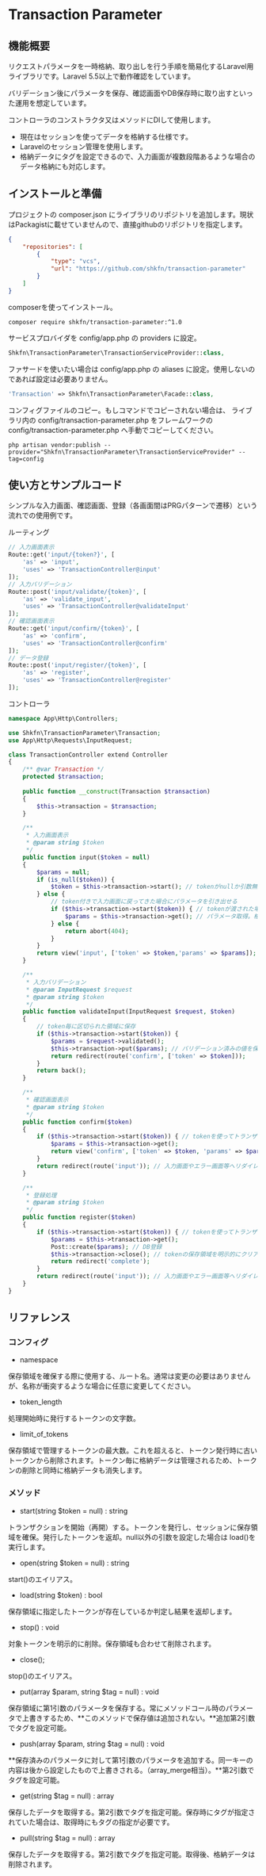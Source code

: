 # Transaction Parameter

## 機能概要

リクエストパラメータを一時格納、取り出しを行う手順を簡易化するLaravel用ライブラリです。Laravel 5.5以上で動作確認をしています。

バリデーション後にパラメータを保存、確認画面やDB保存時に取り出すといった運用を想定しています。

コントローラのコンストラクタ又はメソッドにDIして使用します。

- 現在はセッションを使ってデータを格納する仕様です。
- Laravelのセッション管理を使用します。
- 格納データにタグを設定できるので、入力画面が複数段階あるような場合のデータ格納にも対応します。

## インストールと準備

プロジェクトの composer.json にライブラリのリポジトリを追加します。現状はPackagistに載せていませんので、直接githubのリポジトリを指定します。

```json
{
    "repositories": [
        {
            "type": "vcs",
            "url": "https://github.com/shkfn/transaction-parameter"
        }
    ]
}
```

composerを使ってインストール。

```shell
composer require shkfn/transaction-parameter:^1.0
```

サービスプロバイダを config/app.php の providers に設定。

```php
Shkfn\TransactionParameter\TransactionServiceProvider::class,
```

ファサードを使いたい場合は config/app.php の aliases に設定。使用しないのであれば設定は必要ありません。

```php
'Transaction' => Shkfn\TransactionParameter\Facade::class,
```

コンフィグファイルのコピー。もしコマンドでコピーされない場合は、 ライブラリ内の config/transaction-parameter.php をフレームワークの config/transaction-parameter.php へ手動でコピーしてください。

```shell
php artisan vendor:publish --provider="Shkfn\TransactionParameter\TransactionServiceProvider" --tag=config
```

## 使い方とサンプルコード

シンプルな入力画面、確認画面、登録（各画面間はPRGパターンで遷移）という流れでの使用例です。

ルーティング

```php
// 入力画面表示
Route::get('input/{token?}', [
    'as' => 'input',
    'uses' => 'TransactionController@input'
]);
// 入力バリデーション
Route::post('input/validate/{token}', [
    'as' => 'validate_input',
    'uses' => 'TransactionController@validateInput'
]);
// 確認画面表示
Route::get('input/confirm/{token}', [
    'as' => 'confirm',
    'uses' => 'TransactionController@confirm'
]);
// データ登録
Route::post('input/register/{token}', [
    'as' => 'register',
    'uses' => 'TransactionController@register'
]);
```

コントローラ

```php
namespace App\Http\Controllers;

use Shkfn\TransactionParameter\Transaction;
use App\Http\Requests\InputRequest;

class TransactionController extend Controller
{
    /** @var Transaction */
    protected $transaction;
    
    public function __construct(Transaction $transaction)
    {
        $this->transaction = $transaction;
    }

    /**
     * 入力画面表示
     * @param string $token
     */
    public function input($token = null)
    {
        $params = null;
        if (is_null($token)) {
            $token = $this->transaction->start(); // tokenがnullか引数無しの場合に新しいtokenを発行して返却
        } else {
            // token付きで入力画面に戻ってきた場合にパラメータを引き出せる
            if ($this->transaction->start($token)) { // tokenが渡された場合は保存領域でtokenの存在確認をbool返却
                $params = $this->transaction->get(); // パラメータ取得。格納値が無い場合は空配列が返る。
            } else {
                return abort(404);
            }
        }
        return view('input', ['token' => $token,'params' => $params]); // tokenはルートパラメータとして使用
    }

    /**
     * 入力バリデーション
     * @param InputRequest $request
     * @param string $token
     */
    public function validateInput(InputRequest $request, $token)
    {
        // token毎に区切られた領域に保存
        if ($this->transaction->start($token)) {
            $params = $request->validated();
            $this->transaction->put($params); // バリデーション済みの値を保存。第2引数に文字列でタグを設定可能。タグを設定して保存した場合は、get時にもタグの指定が必要。
            return redirect(route('confirm', ['token' => $token]));
        }
        return back();
    }

    /**
     * 確認画面表示
     * @param string $token
     */
    public function confirm($token)
    {
        if ($this->transaction->start($token)) { // tokenを使ってトランザクションを再開
            $params = $this->transaction->get();
            return view('confirm', ['token' => $token, 'params' => $params]);
        }
        return redirect(route('input')); // 入力画面やエラー画面等へリダイレクト
    }

    /**
     * 登録処理
     * @param string $token
     */
    public function register($token)
    {
        if ($this->transaction->start($token)) { // tokenを使ってトランザクションを再開
            $params = $this->transaction->get();
            Post::create($params); // DB登録
            $this->transaction->close(); // tokenの保存領域を明示的にクリアするメソッド
            return redirect('complete');
        }
        return redirect(route('input')); // 入力画面やエラー画面等へリダイレクト
    }
}
```

## リファレンス

### コンフィグ

- namespace

保存領域を確保する際に使用する、ルート名。通常は変更の必要はありませんが、名称が衝突するような場合に任意に変更してください。

- token_length

処理開始時に発行するトークンの文字数。

- limit_of_tokens

保存領域で管理するトークンの最大数。これを超えると、トークン発行時に古いトークンから削除されます。トークン毎に格納データは管理されるため、トークンの削除と同時に格納データも消失します。

### メソッド

- start(string $token = null) : string

トランザクションを開始（再開）する。トークンを発行し、セッションに保存領域を確保。発行したトークンを返却。null以外の引数を設定した場合は load()を実行します。

- open(string $token = null) : string

start()のエイリアス。

- load(string $token) : bool

保存領域に指定したトークンが存在しているか判定し結果を返却します。

- stop() : void

対象トークンを明示的に削除。保存領域も合わせて削除されます。

- close();

stop()のエイリアス。

- put(array $param, string $tag = null) : void

保存領域に第1引数のパラメータを保存する。常にメソッドコール時のパラメータで上書きするため、**このメソッドで保存値は追加されない。**追加第2引数でタグを設定可能。

- push(array $param, string $tag = null) : void

**保存済みのパラメータに対して第1引数のパラメータを追加する。同一キーの内容は後から設定したもので上書きされる。（array_merge相当）。**第2引数でタグを設定可能。

- get(string $tag = null) : array

保存したデータを取得する。第2引数でタグを指定可能。保存時にタグが指定されていた場合は、取得時にもタグの指定が必要です。

- pull(string $tag = null) : array

保存したデータを取得する。第2引数でタグを指定可能。取得後、格納データは削除されます。
